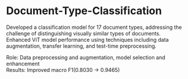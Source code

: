 # Document-Type-Classification

Developed a classification model for 17 document types, addressing the challenge of distinguishing visually similar types of documents.    
Enhanced ViT model performance using techniques including data augmentation, transfer learning, and test-time preprocessing.   
   
Role: Data preprocessing and augmentation, model selection and enhancement   
Results: Improved macro F1(0.8030 -> 0.9465)
